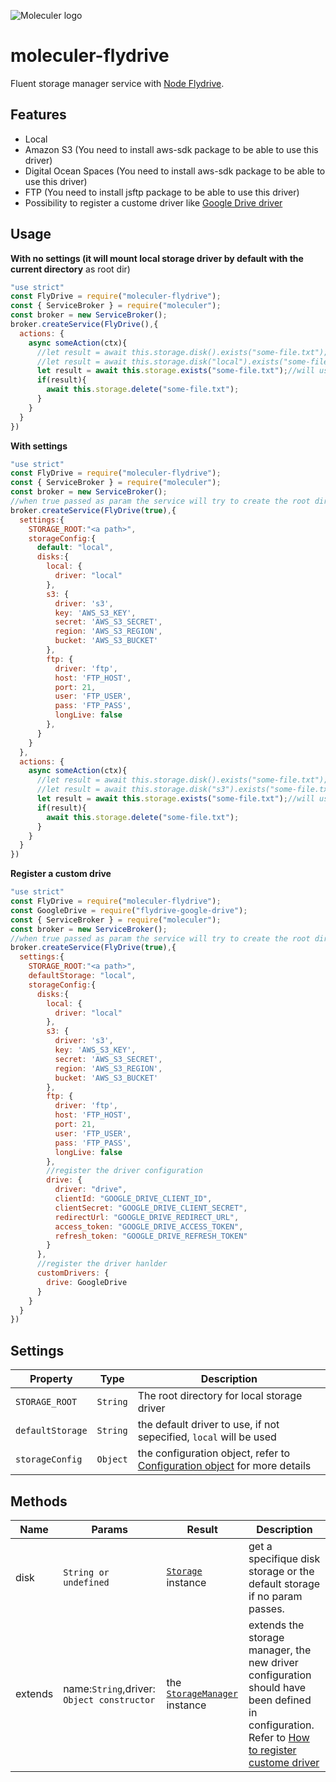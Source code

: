 ![Moleculer logo](http://moleculer.services/images/banner.png)

# moleculer-flydrive

Fluent storage manager service with [Node Flydrive](https://github.com/Slynova-Org/node-flydrive).

## Features
- Local
- Amazon S3 (You need to install aws-sdk package to be able to use this driver)
- Digital Ocean Spaces (You need to install aws-sdk package to be able to use this driver)
- FTP (You need to install jsftp package to be able to use this driver)
- Possibility to register a custome driver like [Google Drive driver](https://github.com/molobala/flydrive-google-drive)

## Usage
**With no settings (it will mount local storage driver by default with the current directory** as root dir)
```js
"use strict"
const FlyDrive = require("moleculer-flydrive");
const { ServiceBroker } = require("moleculer");
const broker = new ServiceBroker();
broker.createService(FlyDrive(),{
  actions: {
    async someAction(ctx){
      //let result = await this.storage.disk().exists("some-file.txt");
      //let result = await this.storage.disk("local").exists("some-file.txt");
      let result = await this.storage.exists("some-file.txt");//will use the default storage defined
      if(result){
        await this.storage.delete("some-file.txt");
      }
    }
  }
})

```
**With settings**
```js
"use strict"
const FlyDrive = require("moleculer-flydrive");
const { ServiceBroker } = require("moleculer");
const broker = new ServiceBroker();
//when true passed as param the service will try to create the root dir
broker.createService(FlyDrive(true),{
  settings:{
    STORAGE_ROOT:"<a path>",
    storageConfig:{
      default: "local",
      disks:{
        local: {
          driver: "local"
        },
        s3: {
          driver: 's3',
          key: 'AWS_S3_KEY',
          secret: 'AWS_S3_SECRET',
          region: 'AWS_S3_REGION',
          bucket: 'AWS_S3_BUCKET'
        },
        ftp: {
          driver: 'ftp',
          host: 'FTP_HOST',
          port: 21,
          user: 'FTP_USER',
          pass: 'FTP_PASS',
          longLive: false
        },
      }
    }
  },
  actions: {
    async someAction(ctx){
      //let result = await this.storage.disk().exists("some-file.txt");
      //let result = await this.storage.disk("s3").exists("some-file.txt");
      let result = await this.storage.exists("some-file.txt");//will use the default storage defined
      if(result){
        await this.storage.delete("some-file.txt");
      }
    }
  }
})
```
**Register a custom drive**

```js
"use strict"
const FlyDrive = require("moleculer-flydrive");
const GoogleDrive = require("flydrive-google-drive");
const { ServiceBroker } = require("moleculer");
const broker = new ServiceBroker();
//when true passed as param the service will try to create the root dir
broker.createService(FlyDrive(true),{
  settings:{
    STORAGE_ROOT:"<a path>",
    defaultStorage: "local",
    storageConfig:{
      disks:{
        local: {
          driver: "local"
        },
        s3: {
          driver: 's3',
          key: 'AWS_S3_KEY',
          secret: 'AWS_S3_SECRET',
          region: 'AWS_S3_REGION',
          bucket: 'AWS_S3_BUCKET'
        },
        ftp: {
          driver: 'ftp',
          host: 'FTP_HOST',
          port: 21,
          user: 'FTP_USER',
          pass: 'FTP_PASS',
          longLive: false
        },
        //register the driver configuration
        drive: {
          driver: "drive",
          clientId: "GOOGLE_DRIVE_CLIENT_ID",
          clientSecret: "GOOGLE_DRIVE_CLIENT_SECRET",
          redirectUrl: "GOOGLE_DRIVE_REDIRECT_URL",
          access_token: "GOOGLE_DRIVE_ACCESS_TOKEN",
          refresh_token: "GOOGLE_DRIVE_REFRESH_TOKEN"
        }
      },
      //register the driver hanlder
      customDrivers: {
        drive: GoogleDrive
      }
    }
  }
})
```

## Settings
| Property | Type | Description |
| -------- | -----| ----------- |
| `STORAGE_ROOT` | `String` | The root directory for local storage driver|
| `defaultStorage` | `String` | the default driver to use, if not sepecified, `local` will be used  |
| `storageConfig` | `Object` | the configuration object, refer to [Configuration object](https://github.com/Slynova-Org/node-flydrive/blob/master/tests/stubs/config.js) for more details |


## Methods
| Name | Params | Result | Description |
| ---- | ------ | ------ | ----------- |
| disk | `String or undefined` | [`Storage`](https://github.com/Slynova-Org/node-flydrive/blob/master/src/Storage.js) instance| get a specifique disk storage or the default storage if no param passes. |
| extends | name:`String`,driver: `Object constructor` | the [`StorageManager`](https://github.com/Slynova-Org/node-flydrive/blob/master/src/StorageManager.js) instance | extends the storage manager, the new driver configuration should have been defined in configuration. Refer to [How to register custome driver](https://github.com/Slynova-Org/node-flydrive/wiki/Register-a-custom-driver) |
